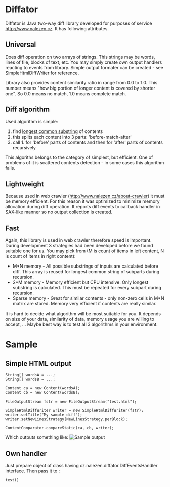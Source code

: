 Diffator
========

Diffator is Java two-way diff library developed for purposes of service <http://www.nalezen.cz>. It has following attributes.

Universal
---------

Does diff operation on two arrays of strings. This strings may be words, lines of file, blocks of text, etc. You may simply create own output handlers reacting to events from library. Simple output formater can be created - see SimpleHtmlDiffWriter for reference.

Library also provides content similarity ratio in range from 0.0 to 1.0. This number means "how big portion of longer content is covered by shorter one". So 0.0 means no match, 1.0 means complete match.

Diff algorithm
--------------

Used algorithm is simple:

1.  find [longest common substring](<http://en.wikibooks.org/w/index.php?title=Algorithm_Implementation/Strings/Longest_common_substring&stable=1>) of contents
2.  this splits each content into 3 parts: 'before-match-after'
3.  call 1. for 'before' parts of contents and then for 'after' parts of contents recursively

This algoriths belongs to the category of simplest, but efficient. One of problems of it is scattered contents detection - in some cases this algorithm fails.

Lightweight
-----------

Because used in web crawler (<http://www.nalezen.cz/about-crawler>) it must be memory efficient. For this reason it was optimized to minimize memory allocation during diff operation. It reports diff events to callback handler in SAX-like manner so no output collection is created.

Fast
----

Again, this library is used in web crawler therefore speed is important. During development 3 strategies had been developed before we found suitable one for us. You may pick from (M is count of items in left content, N is count of items in right content):
*  M*N memory - All possible substrings of inputs are calculated before diff. This array is reused for longest common string of subparts during recursion.
*  2*M memory - Memory efficient but CPU intensive. Only longest substring is calculated. This must be repeated for every subpart during recursion.
*  Sparse memory - Great for similar contents - only non-zero cells in M*N matrix are stored. Memory very efficient if contents are really similar.

It is hard to decide what algorithm will be most suitable for you. It depends on size of your data, similarity of data, memory usage you are willing to accept, ... Maybe best way is to test all 3 algorithms in your environment.

Sample
============

Simple HTML output
------------------

    String[] wordsA = ...;
    String[] wordsB = ...;
    
    Content ca = new Content(wordsA);
    Content cb = new Content(wordsB);
    		
    FileOutputStream fstr = new FileOutputStream("test.html");
    		
    SimpleHtmlDiffWriter writer = new SimpleHtmlDiffWriter(fstr);
    writer.setTitle("My sample diff");
    writer.setNewLinesStrategy(NewLinesStrategy.perBlock);
    		
    ContentComparator.compareStatic(ca, cb, writer);
    
Which outputs something like:
![Sample output](/sample.png "Sample output")

Own handler
-----------

Just prepare object of class having cz.nalezen.diffator.DiffEventsHandler interface. Then pass it to :

`test()`
